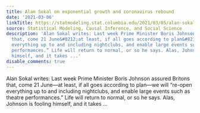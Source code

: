 ```yaml
---
title: Alan Sokal on exponential growth and coronavirus rebound
date: '2021-03-06'
linkTitle: https://statmodeling.stat.columbia.edu/2021/03/05/alan-sokal-on-exponential-growth-and-coronavirus-rebound/
source: Statistical Modeling, Causal Inference, and Social Science
description: 'Alan Sokal writes: Last week Prime Minister Boris Johnson assured Britons
  that, come 21 June&#8212;at least, if all goes according to plan&#8212;we will “re-open
  everything up to and including nightclubs, and enable large events such as theatre
  performances.” Life will return to normal, or so he says. Alas, Johnson is fooling
  himself, and it takes ...'
disable_comments: true
---
```

Alan Sokal writes: Last week Prime Minister Boris Johnson assured Britons that, come 21 June&#8212;at least, if all goes according to plan&#8212;we will “re-open everything up to and including nightclubs, and enable large events such as theatre performances.” Life will return to normal, or so he says. Alas, Johnson is fooling himself, and it takes ...